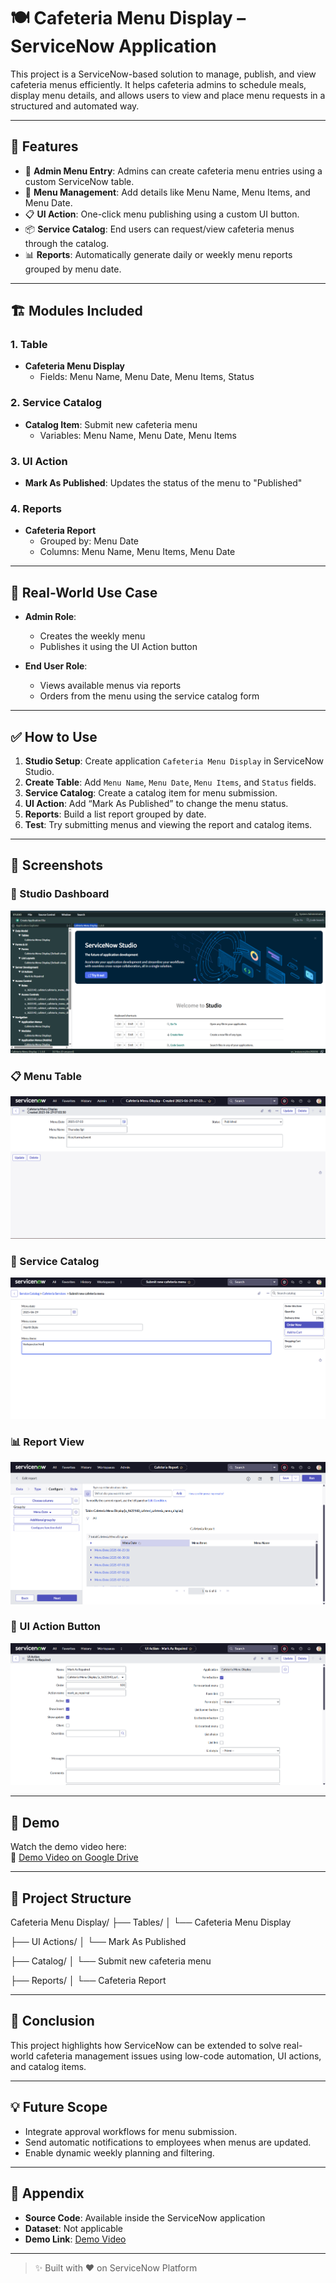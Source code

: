 # 🍽️ Cafeteria Menu Display – ServiceNow Application

This project is a ServiceNow-based solution to manage, publish, and view cafeteria menus efficiently. It helps cafeteria admins to schedule meals, display menu details, and allows users to view and place menu requests in a structured and automated way.

---

## 📌 Features

- 📝 **Admin Menu Entry**: Admins can create cafeteria menu entries using a custom ServiceNow table.
- 📆 **Menu Management**: Add details like Menu Name, Menu Items, and Menu Date.
- 📋 **UI Action**: One-click menu publishing using a custom UI button.
- 📦 **Service Catalog**: End users can request/view cafeteria menus through the catalog.
- 📊 **Reports**: Automatically generate daily or weekly menu reports grouped by menu date.

---

## 🏗️ Modules Included

### 1. Table
- **Cafeteria Menu Display**
  - Fields: Menu Name, Menu Date, Menu Items, Status

### 2. Service Catalog
- **Catalog Item**: Submit new cafeteria menu
  - Variables: Menu Name, Menu Date, Menu Items

### 3. UI Action
- **Mark As Published**: Updates the status of the menu to "Published"

### 4. Reports
- **Cafeteria Report**
  - Grouped by: Menu Date
  - Columns: Menu Name, Menu Items, Menu Date

---

## 🚶 Real-World Use Case

- **Admin Role**:
  - Creates the weekly menu
  - Publishes it using the UI Action button

- **End User Role**:
  - Views available menus via reports
  - Orders from the menu using the service catalog form

---

## ✅ How to Use

1. **Studio Setup**: Create application `Cafeteria Menu Display` in ServiceNow Studio.
2. **Create Table**: Add `Menu Name`, `Menu Date`, `Menu Items`, and `Status` fields.
3. **Service Catalog**: Create a catalog item for menu submission.
4. **UI Action**: Add “Mark As Published” to change the menu status.
5. **Reports**: Build a list report grouped by date.
6. **Test**: Try submitting menus and viewing the report and catalog items.

---

## 📸 Screenshots

### 🎯 Studio Dashboard
![Studio](images/studio.png)

### 📋 Menu Table
![Table](images/table.png)

### 🛒 Service Catalog
![Catalog](images/catalog.png)

### 📊 Report View
![Report](images/report.png)

### 🔘 UI Action Button
![UI Action](images/uiaction.png)

---

## 🎥 Demo

Watch the demo video here:  
🔗 [Demo Video on Google Drive](https://drive.google.com/file/d/1wFffABuLwg2ptjIWr0ecMGXJYzIP4D3_/view?usp=drive_link)

---

## 📂 Project Structure

Cafeteria Menu Display/
├── Tables/
│ └── Cafeteria Menu Display

├── UI Actions/
│ └── Mark As Published

├── Catalog/
│ └── Submit new cafeteria menu

├── Reports/
│ └── Cafeteria Report


---

## 🏁 Conclusion

This project highlights how ServiceNow can be extended to solve real-world cafeteria management issues using low-code automation, UI actions, and catalog items.

---

## 💡 Future Scope

- Integrate approval workflows for menu submission.
- Send automatic notifications to employees when menus are updated.
- Enable dynamic weekly planning and filtering.

---

## 📎 Appendix

- **Source Code**: Available inside the ServiceNow application
- **Dataset**: Not applicable
- **Demo Link**: [Demo Video](https://drive.google.com/file/d/1wFffABuLwg2ptjIWr0ecMGXJYzIP4D3_/view?usp=drive_link)

---

> ✨ Built with ❤️ on ServiceNow Platform


